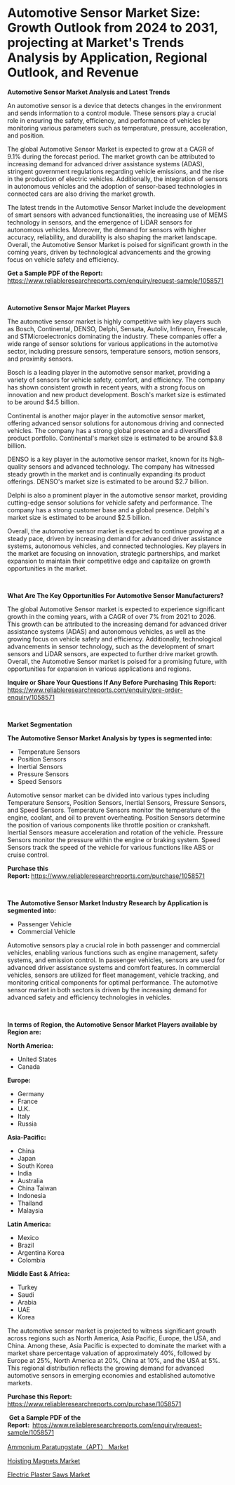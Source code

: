 <p><h1>Automotive Sensor Market Size: Growth Outlook from 2024 to 2031, projecting at Market's Trends Analysis by Application, Regional Outlook, and Revenue</h1></p><p><strong>Automotive Sensor Market Analysis and Latest Trends</strong></p>
<p><p>An automotive sensor is a device that detects changes in the environment and sends information to a control module. These sensors play a crucial role in ensuring the safety, efficiency, and performance of vehicles by monitoring various parameters such as temperature, pressure, acceleration, and position.</p><p>The global Automotive Sensor Market is expected to grow at a CAGR of 9.1% during the forecast period. The market growth can be attributed to increasing demand for advanced driver assistance systems (ADAS), stringent government regulations regarding vehicle emissions, and the rise in the production of electric vehicles. Additionally, the integration of sensors in autonomous vehicles and the adoption of sensor-based technologies in connected cars are also driving the market growth.</p><p>The latest trends in the Automotive Sensor Market include the development of smart sensors with advanced functionalities, the increasing use of MEMS technology in sensors, and the emergence of LiDAR sensors for autonomous vehicles. Moreover, the demand for sensors with higher accuracy, reliability, and durability is also shaping the market landscape. Overall, the Automotive Sensor Market is poised for significant growth in the coming years, driven by technological advancements and the growing focus on vehicle safety and efficiency.</p></p>
<p><strong>Get a Sample PDF of the Report:&nbsp;</strong> <a href="https://www.reliableresearchreports.com/enquiry/request-sample/1058571">https://www.reliableresearchreports.com/enquiry/request-sample/1058571</a></p>
<p>&nbsp;</p>
<p><strong>Automotive Sensor Major Market Players</strong></p>
<p><p>The automotive sensor market is highly competitive with key players such as Bosch, Continental, DENSO, Delphi, Sensata, Autoliv, Infineon, Freescale, and STMicroelectronics dominating the industry. These companies offer a wide range of sensor solutions for various applications in the automotive sector, including pressure sensors, temperature sensors, motion sensors, and proximity sensors.</p><p>Bosch is a leading player in the automotive sensor market, providing a variety of sensors for vehicle safety, comfort, and efficiency. The company has shown consistent growth in recent years, with a strong focus on innovation and new product development. Bosch's market size is estimated to be around $4.5 billion.</p><p>Continental is another major player in the automotive sensor market, offering advanced sensor solutions for autonomous driving and connected vehicles. The company has a strong global presence and a diversified product portfolio. Continental's market size is estimated to be around $3.8 billion.</p><p>DENSO is a key player in the automotive sensor market, known for its high-quality sensors and advanced technology. The company has witnessed steady growth in the market and is continually expanding its product offerings. DENSO's market size is estimated to be around $2.7 billion.</p><p>Delphi is also a prominent player in the automotive sensor market, providing cutting-edge sensor solutions for vehicle safety and performance. The company has a strong customer base and a global presence. Delphi's market size is estimated to be around $2.5 billion.</p><p>Overall, the automotive sensor market is expected to continue growing at a steady pace, driven by increasing demand for advanced driver assistance systems, autonomous vehicles, and connected technologies. Key players in the market are focusing on innovation, strategic partnerships, and market expansion to maintain their competitive edge and capitalize on growth opportunities in the market.</p></p>
<p>&nbsp;</p>
<p><strong>What Are The Key Opportunities For Automotive Sensor Manufacturers?</strong></p>
<p><p>The global Automotive Sensor market is expected to experience significant growth in the coming years, with a CAGR of over 7% from 2021 to 2026. This growth can be attributed to the increasing demand for advanced driver assistance systems (ADAS) and autonomous vehicles, as well as the growing focus on vehicle safety and efficiency. Additionally, technological advancements in sensor technology, such as the development of smart sensors and LiDAR sensors, are expected to further drive market growth. Overall, the Automotive Sensor market is poised for a promising future, with opportunities for expansion in various applications and regions.</p></p>
<p><strong>Inquire or Share Your Questions If Any Before Purchasing This Report:</strong> <a href="https://www.reliableresearchreports.com/enquiry/pre-order-enquiry/1058571">https://www.reliableresearchreports.com/enquiry/pre-order-enquiry/1058571</a></p>
<p>&nbsp;</p>
<p><strong>Market Segmentation</strong></p>
<p><strong>The Automotive Sensor Market Analysis by types is segmented into:</strong></p>
<p><ul><li>Temperature Sensors</li><li>Position Sensors</li><li>Inertial Sensors</li><li>Pressure Sensors</li><li>Speed Sensors</li></ul></p>
<p><p>Automotive sensor market can be divided into various types including Temperature Sensors, Position Sensors, Inertial Sensors, Pressure Sensors, and Speed Sensors. Temperature Sensors monitor the temperature of the engine, coolant, and oil to prevent overheating. Position Sensors determine the position of various components like throttle position or crankshaft. Inertial Sensors measure acceleration and rotation of the vehicle. Pressure Sensors monitor the pressure within the engine or braking system. Speed Sensors track the speed of the vehicle for various functions like ABS or cruise control.</p></p>
<p><strong>Purchase this Report:&nbsp;</strong><a href="https://www.reliableresearchreports.com/purchase/1058571">https://www.reliableresearchreports.com/purchase/1058571</a></p>
<p>&nbsp;</p>
<p><strong>The Automotive Sensor Market Industry Research by Application is segmented into:</strong></p>
<p><ul><li>Passenger Vehicle</li><li>Commercial Vehicle</li></ul></p>
<p><p>Automotive sensors play a crucial role in both passenger and commercial vehicles, enabling various functions such as engine management, safety systems, and emission control. In passenger vehicles, sensors are used for advanced driver assistance systems and comfort features. In commercial vehicles, sensors are utilized for fleet management, vehicle tracking, and monitoring critical components for optimal performance. The automotive sensor market in both sectors is driven by the increasing demand for advanced safety and efficiency technologies in vehicles.</p></p>
<p>&nbsp;</p>
<p><strong>In terms of Region, the Automotive Sensor Market Players available by Region are:</strong></p>
<p>
    <p> <strong> North America: </strong>
        <ul>
            <li>United States</li>
            <li>Canada</li>
        </ul>
        </p> 
    <p> <strong> Europe: </strong>
        <ul>
            <li>Germany</li>
            <li>France</li>
            <li>U.K.</li>
            <li>Italy</li>
            <li>Russia</li>
        </ul>
        </p> 
    <p> <strong> Asia-Pacific: </strong>
        <ul>
            <li>China</li>
            <li>Japan</li>
            <li>South Korea</li>
            <li>India</li>
            <li>Australia</li>
            <li>China Taiwan</li>
            <li>Indonesia</li>
            <li>Thailand</li>
            <li>Malaysia</li>
        </ul>
        </p> 
    <p> <strong> Latin America: </strong>
        <ul>
            <li>Mexico</li>
            <li>Brazil</li>
            <li>Argentina Korea</li>
            <li>Colombia</li>
        </ul>
        </p> 
    <p> <strong> Middle East & Africa: </strong>
        <ul>
            <li>Turkey</li>
            <li>Saudi</li>
            <li>Arabia</li>
            <li>UAE</li>
            <li>Korea</li>
        </ul>
    </p>
    </p>
<p><p>The automotive sensor market is projected to witness significant growth across regions such as North America, Asia Pacific, Europe, the USA, and China. Among these, Asia Pacific is expected to dominate the market with a market share percentage valuation of approximately 40%, followed by Europe at 25%, North America at 20%, China at 10%, and the USA at 5%. This regional distribution reflects the growing demand for advanced automotive sensors in emerging economies and established automotive markets.</p></p>
<p><strong>Purchase this Report: </strong><a href="https://www.reliableresearchreports.com/purchase/1058571">https://www.reliableresearchreports.com/purchase/1058571</a></p>
<p>&nbsp;<strong>Get a Sample PDF of the Report:&nbsp;&nbsp;</strong><a href="https://www.reliableresearchreports.com/enquiry/request-sample/1058571">https://www.reliableresearchreports.com/enquiry/request-sample/1058571</a></p>
<p><strong></strong></p>
<p><p><a href="https://view.publitas.com/reportprime-1/ammonium-paratungstate-apt-market-size-focuses-on-market-dynamics-in-depth-analysis-and-future-projections-of-its-market-forecasted-for-period-from-2023-to-2030/">Ammonium Paratungstate（APT） Market</a></p><p><a href="https://view.publitas.com/reportprime-1/hoisting-magnets-market-challenges-opportunities-and-growth-drivers-and-major-market-players-forecasted-for-period-from-2023-2030/">Hoisting Magnets Market</a></p><p><a href="https://view.publitas.com/reportprime-1/electric-plaster-saws-market-size-market-share-and-global-market-analysis-report-2023-2030/">Electric Plaster Saws Market</a></p></p>